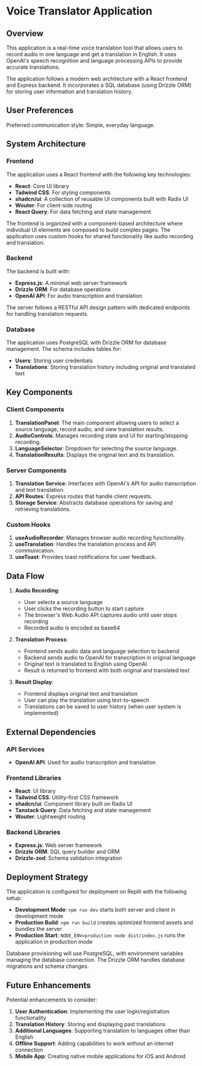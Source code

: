 # Voice Translator Application

## Overview

This application is a real-time voice translation tool that allows users to record audio in one language and get a translation in English. It uses OpenAI's speech recognition and language processing APIs to provide accurate translations.

The application follows a modern web architecture with a React frontend and Express backend. It incorporates a SQL database (using Drizzle ORM) for storing user information and translation history.

## User Preferences

Preferred communication style: Simple, everyday language.

## System Architecture

### Frontend

The application uses a React frontend with the following key technologies:
- **React**: Core UI library
- **Tailwind CSS**: For styling components
- **shadcn/ui**: A collection of reusable UI components built with Radix UI
- **Wouter**: For client-side routing
- **React Query**: For data fetching and state management

The frontend is organized with a component-based architecture where individual UI elements are composed to build complex pages. The application uses custom hooks for shared functionality like audio recording and translation.

### Backend

The backend is built with:
- **Express.js**: A minimal web server framework
- **Drizzle ORM**: For database operations
- **OpenAI API**: For audio transcription and translation

The server follows a RESTful API design pattern with dedicated endpoints for handling translation requests.

### Database

The application uses PostgreSQL with Drizzle ORM for database management. The schema includes tables for:
- **Users**: Storing user credentials
- **Translations**: Storing translation history including original and translated text

## Key Components

### Client Components

1. **TranslationPanel**: The main component allowing users to select a source language, record audio, and view translation results.
2. **AudioControls**: Manages recording state and UI for starting/stopping recording.
3. **LanguageSelector**: Dropdown for selecting the source language.
4. **TranslationResults**: Displays the original text and its translation.

### Server Components

1. **Translation Service**: Interfaces with OpenAI's API for audio transcription and text translation.
2. **API Routes**: Express routes that handle client requests.
3. **Storage Service**: Abstracts database operations for saving and retrieving translations.

### Custom Hooks

1. **useAudioRecorder**: Manages browser audio recording functionality.
2. **useTranslation**: Handles the translation process and API communication.
3. **useToast**: Provides toast notifications for user feedback.

## Data Flow

1. **Audio Recording**:
   - User selects a source language
   - User clicks the recording button to start capture
   - The browser's Web Audio API captures audio until user stops recording
   - Recorded audio is encoded as base64

2. **Translation Process**:
   - Frontend sends audio data and language selection to backend
   - Backend sends audio to OpenAI for transcription in original language
   - Original text is translated to English using OpenAI
   - Result is returned to frontend with both original and translated text

3. **Result Display**:
   - Frontend displays original text and translation
   - User can play the translation using text-to-speech
   - Translations can be saved to user history (when user system is implemented)

## External Dependencies

### API Services
- **OpenAI API**: Used for audio transcription and translation

### Frontend Libraries
- **React**: UI library
- **Tailwind CSS**: Utility-first CSS framework
- **shadcn/ui**: Component library built on Radix UI
- **Tanstack Query**: Data fetching and state management
- **Wouter**: Lightweight routing

### Backend Libraries
- **Express.js**: Web server framework
- **Drizzle ORM**: SQL query builder and ORM
- **Drizzle-zod**: Schema validation integration

## Deployment Strategy

The application is configured for deployment on Replit with the following setup:
- **Development Mode**: `npm run dev` starts both server and client in development mode
- **Production Build**: `npm run build` creates optimized frontend assets and bundles the server
- **Production Start**: `NODE_ENV=production node dist/index.js` runs the application in production mode

Database provisioning will use PostgreSQL, with environment variables managing the database connection. The Drizzle ORM handles database migrations and schema changes.

## Future Enhancements

Potential enhancements to consider:
1. **User Authentication**: Implementing the user login/registration functionality
2. **Translation History**: Storing and displaying past translations
3. **Additional Languages**: Supporting translation to languages other than English
4. **Offline Support**: Adding capabilities to work without an internet connection
5. **Mobile App**: Creating native mobile applications for iOS and Android